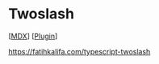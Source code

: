# Twoslash

[[MDX]] [[Plugin]]

https://fatihkalifa.com/typescript-twoslash

[//begin]: # "Autogenerated link references for markdown compatibility"
[MDX]: mdx "MDX"
[Plugin]: ../../../node_modules/postcss-functions/node_modules/postcss/docs/guidelines/plugin "PostCSS Plugin Guidelines"
[//end]: # "Autogenerated link references"